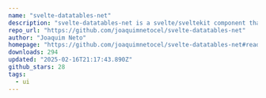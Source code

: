 ```yaml
---
name: "svelte-datatables-net"
description: "svelte-datatables-net is a svelte/sveltekit component that turns data into an interactive HTML table. Inspired by datatables.net."
repo_url: "https://github.com/joaquimnetocel/svelte-datatables-net"
author: "Joaquim Neto"
homepage: "https://github.com/joaquimnetocel/svelte-datatables-net#readme"
downloads: 294
updated: "2025-02-16T21:17:43.890Z"
github_stars: 28
tags: 
  - ui
---
```

